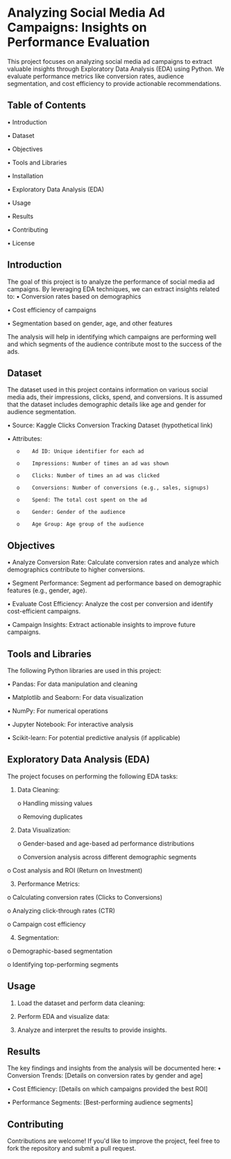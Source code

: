 
# Analyzing Social Media Ad Campaigns: Insights on Performance Evaluation

This project focuses on analyzing social media ad campaigns to extract valuable insights through Exploratory Data Analysis (EDA) using Python. We evaluate performance metrics like conversion rates, audience segmentation, and cost efficiency to provide actionable recommendations.


## Table of Contents
•	Introduction

•	Dataset

•	Objectives

•	Tools and Libraries

•	Installation

•	Exploratory Data Analysis (EDA)

•	Usage

•	Results

•	Contributing

•	License

## Introduction
The goal of this project is to analyze the performance of social media ad campaigns. By leveraging EDA techniques, we can extract insights related to:
•	Conversion rates based on demographics

•	Cost efficiency of campaigns

•	Segmentation based on gender, age, and other features

The analysis will help in identifying which campaigns are performing well and which segments of the audience contribute most to the success of the ads.

## Dataset
The dataset used in this project contains information on various social media ads, their impressions, clicks, spend, and conversions. It is assumed that the dataset includes demographic details like age and gender for audience segmentation.

•	Source: Kaggle Clicks Conversion Tracking Dataset (hypothetical link)

•	Attributes:

       o	Ad ID: Unique identifier for each ad

       o	Impressions: Number of times an ad was shown

       o	Clicks: Number of times an ad was clicked

       o	Conversions: Number of conversions (e.g., sales, signups)

       o	Spend: The total cost spent on the ad

       o	Gender: Gender of the audience

       o	Age Group: Age group of the audience

## Objectives
•	Analyze Conversion Rate: Calculate conversion rates and analyze which demographics contribute to higher conversions.

•	Segment Performance: Segment ad performance based on demographic features (e.g., gender, age).

•	Evaluate Cost Efficiency: Analyze the cost per conversion and identify cost-efficient campaigns.

•	Campaign Insights: Extract actionable insights to improve future campaigns.

## Tools and Libraries
The following Python libraries are used in this project:

•	Pandas: For data manipulation and cleaning

•	Matplotlib and Seaborn: For data visualization

•	NumPy: For numerical operations

•	Jupyter Notebook: For interactive analysis

•	Scikit-learn: For potential predictive analysis (if applicable)

## Exploratory Data Analysis (EDA)
The project focuses on performing the following EDA tasks:

1.	Data Cleaning:

       o	Handling missing values

       o	Removing duplicates
2.	Data Visualization:

       o	Gender-based and age-based ad performance distributions

       o	Conversion analysis across different demographic segments

o	Cost analysis and ROI (Return on Investment)

3.	Performance Metrics:

o	Calculating conversion rates (Clicks to Conversions)

o	Analyzing click-through rates (CTR)

o	Campaign cost efficiency

4.	Segmentation:

o	Demographic-based segmentation

o	Identifying top-performing segments

## Usage
1.	Load the dataset and perform data cleaning:

2.	Perform EDA and visualize data:
3.	Analyze and interpret the results to provide insights.

## Results
The key findings and insights from the analysis will be documented here:
•	Conversion Trends: [Details on conversion rates by gender and age]

•	Cost Efficiency: [Details on which campaigns provided the best ROI]

•	Performance Segments: [Best-performing audience segments]

## Contributing
Contributions are welcome! If you'd like to improve the project, feel free to fork the repository and submit a pull request.
